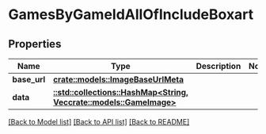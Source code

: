# GamesByGameIdAllOfIncludeBoxart

## Properties

Name | Type | Description | Notes
------------ | ------------- | ------------- | -------------
**base_url** | [**crate::models::ImageBaseUrlMeta**](ImageBaseUrlMeta.md) |  | 
**data** | [**::std::collections::HashMap<String, Vec<crate::models::GameImage>>**](array.md) |  | 

[[Back to Model list]](../README.md#documentation-for-models) [[Back to API list]](../README.md#documentation-for-api-endpoints) [[Back to README]](../README.md)



